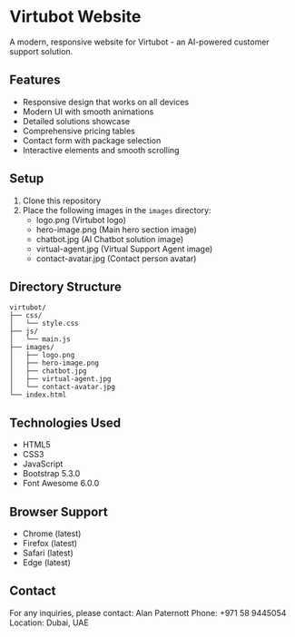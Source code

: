 # Virtubot Website

A modern, responsive website for Virtubot - an AI-powered customer support solution.

## Features

- Responsive design that works on all devices
- Modern UI with smooth animations
- Detailed solutions showcase
- Comprehensive pricing tables
- Contact form with package selection
- Interactive elements and smooth scrolling

## Setup

1. Clone this repository
2. Place the following images in the `images` directory:
   - logo.png (Virtubot logo)
   - hero-image.png (Main hero section image)
   - chatbot.jpg (AI Chatbot solution image)
   - virtual-agent.jpg (Virtual Support Agent image)
   - contact-avatar.jpg (Contact person avatar)

## Directory Structure

```
virtubot/
├── css/
│   └── style.css
├── js/
│   └── main.js
├── images/
│   ├── logo.png
│   ├── hero-image.png
│   ├── chatbot.jpg
│   ├── virtual-agent.jpg
│   └── contact-avatar.jpg
└── index.html
```

## Technologies Used

- HTML5
- CSS3
- JavaScript
- Bootstrap 5.3.0
- Font Awesome 6.0.0

## Browser Support

- Chrome (latest)
- Firefox (latest)
- Safari (latest)
- Edge (latest)

## Contact

For any inquiries, please contact:
Alan Paternott
Phone: +971 58 9445054
Location: Dubai, UAE
